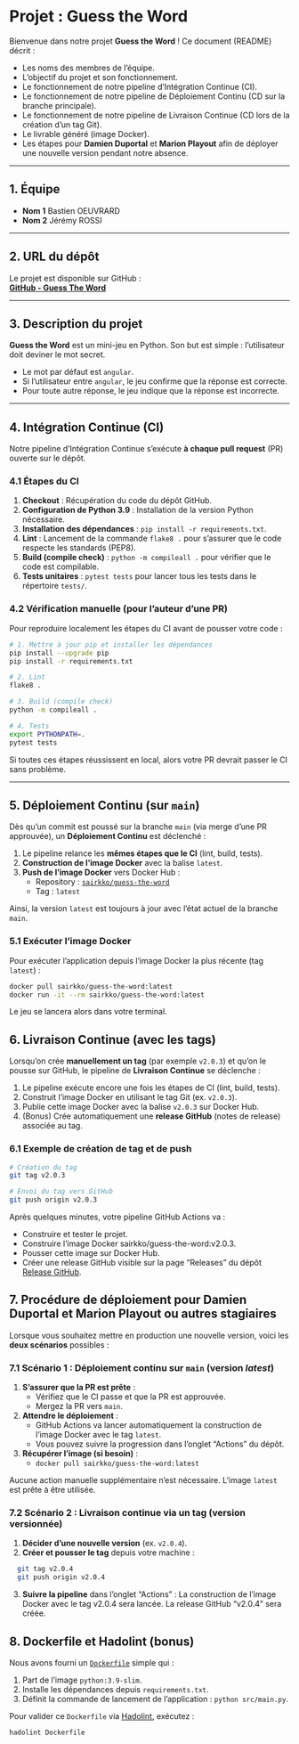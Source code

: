 # Projet : Guess the Word

Bienvenue dans notre projet **Guess the Word** ! Ce document (README) décrit :

- Les noms des membres de l’équipe.
- L’objectif du projet et son fonctionnement.
- Le fonctionnement de notre pipeline d’Intégration Continue (CI).
- Le fonctionnement de notre pipeline de Déploiement Continu (CD sur la branche principale).
- Le fonctionnement de notre pipeline de Livraison Continue (CD lors de la création d’un tag Git).
- Le livrable généré (image Docker).
- Les étapes pour **Damien Duportal** et **Marion Playout** afin de déployer une nouvelle version pendant notre absence.

---

## 1. Équipe

- **Nom 1** Bastien OEUVRARD
- **Nom 2** Jérémy ROSSI

---

## 2. URL du dépôt

Le projet est disponible sur GitHub :  
[**GitHub - Guess The Word**](https://github.com/Sairkko/ci-cd-evalM2/tree/main)

---

## 3. Description du projet

**Guess the Word** est un mini-jeu en Python. Son but est simple : l’utilisateur doit deviner le mot secret.  
- Le mot par défaut est `angular`.  
- Si l’utilisateur entre `angular`, le jeu confirme que la réponse est correcte.  
- Pour toute autre réponse, le jeu indique que la réponse est incorrecte.

---

## 4. Intégration Continue (CI)

Notre pipeline d’Intégration Continue s’exécute **à chaque pull request** (PR) ouverte sur le dépôt.

### 4.1 Étapes du CI

1. **Checkout** : Récupération du code du dépôt GitHub.  
2. **Configuration de Python 3.9** : Installation de la version Python nécessaire.  
3. **Installation des dépendances** : `pip install -r requirements.txt`.  
4. **Lint** : Lancement de la commande `flake8 .` pour s’assurer que le code respecte les standards (PEP8).  
5. **Build (compile check)** : `python -m compileall .` pour vérifier que le code est compilable.  
6. **Tests unitaires** : `pytest tests` pour lancer tous les tests dans le répertoire `tests/`.

### 4.2 Vérification manuelle (pour l’auteur d’une PR)

Pour reproduire localement les étapes du CI avant de pousser votre code :

```bash
# 1. Mettre à jour pip et installer les dépendances
pip install --upgrade pip
pip install -r requirements.txt

# 2. Lint
flake8 .

# 3. Build (compile check)
python -m compileall .

# 4. Tests
export PYTHONPATH=.
pytest tests
```
Si toutes ces étapes réussissent en local, alors votre PR devrait passer le CI sans problème.

---

## 5. Déploiement Continu (sur `main`)

Dès qu’un commit est poussé sur la branche `main` (via merge d’une PR approuvée), un **Déploiement Continu** est déclenché :

1. Le pipeline relance les **mêmes étapes que le CI** (lint, build, tests).  
2. **Construction de l’image Docker** avec la balise `latest`.  
3. **Push de l’image Docker** vers Docker Hub :  
   - Repository : [`sairkko/guess-the-word`](https://hub.docker.com/r/sairkko/guess-the-word)  
   - Tag : `latest`  

Ainsi, la version `latest` est toujours à jour avec l’état actuel de la branche `main`.

### 5.1 Exécuter l’image Docker

Pour exécuter l’application depuis l’image Docker la plus récente (tag `latest`) :

```bash
docker pull sairkko/guess-the-word:latest
docker run -it --rm sairkko/guess-the-word:latest
```
Le jeu se lancera alors dans votre terminal.

## 6. Livraison Continue (avec les tags)

Lorsqu’on crée **manuellement un tag** (par exemple `v2.0.3`) et qu’on le pousse sur GitHub, le pipeline de **Livraison Continue** se déclenche :

1. Le pipeline exécute encore une fois les étapes de CI (lint, build, tests).  
2. Construit l’image Docker en utilisant le tag Git (ex. `v2.0.3`).  
3. Publie cette image Docker avec la balise `v2.0.3` sur Docker Hub.  
4. (Bonus) Crée automatiquement une **release GitHub** (notes de release) associée au tag.

### 6.1 Exemple de création de tag et de push

```bash
# Création du tag
git tag v2.0.3

# Envoi du tag vers GitHub
git push origin v2.0.3
```

Après quelques minutes, votre pipeline GitHub Actions va :

- Construire et tester le projet.
- Construire l’image Docker sairkko/guess-the-word:v2.0.3.
- Pousser cette image sur Docker Hub.
- Créer une release GitHub visible sur la page “Releases” du dépôt [Release GitHub](https://github.com/Sairkko/ci-cd-evalM2/releases/tag/v2.0.3).

## 7. Procédure de déploiement pour Damien Duportal et Marion Playout ou autres stagiaires

Lorsque vous souhaitez mettre en production une nouvelle version, voici les **deux scénarios** possibles :

### 7.1 Scénario 1 : Déploiement continu sur `main` (version *latest*)

1. **S’assurer que la PR est prête** :  
   - Vérifiez que le CI passe et que la PR est approuvée.  
   - Mergez la PR vers `main`.  
2. **Attendre le déploiement** :  
   - GitHub Actions va lancer automatiquement la construction de l’image Docker avec le tag `latest`.  
   - Vous pouvez suivre la progression dans l’onglet “Actions” du dépôt.  
3. **Récupérer l’image (si besoin)** :  
   - `docker pull sairkko/guess-the-word:latest`

Aucune action manuelle supplémentaire n’est nécessaire. L’image `latest` est prête à être utilisée.

### 7.2 Scénario 2 : Livraison continue via un tag (version versionnée)

1. **Décider d’une nouvelle version** (ex. `v2.0.4`).  
2. **Créer et pousser le tag** depuis votre machine :  
 ```bash
   git tag v2.0.4
   git push origin v2.0.4
```
3. **Suivre la pipeline** dans l’onglet “Actions” :
La construction de l’image Docker avec le tag v2.0.4 sera lancée.
La release GitHub “v2.0.4” sera créée.

## 8. Dockerfile et Hadolint (bonus)

Nous avons fourni un [`Dockerfile`](./Dockerfile) simple qui :

1. Part de l’image `python:3.9-slim`.  
2. Installe les dépendances depuis `requirements.txt`.  
3. Définit la commande de lancement de l’application : `python src/main.py`.  

Pour valider ce `Dockerfile` via [Hadolint](https://github.com/hadolint/hadolint), exécutez :

```bash
hadolint Dockerfile
```
